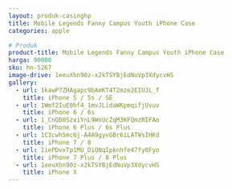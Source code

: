 ```yaml
---
layout: produk-casinghp
title: Mobile Legends Fanny Campus Youth iPhone Case
categories: apple

# Produk
product-title: Mobile Legends Fanny Campus Youth iPhone Case
harga: 90000
sku: hn-5267
image-drive: 1eeuXhn90z-x2kTSYBjEdNuVp3XdycvHS
gallery:
  - url: 1kawP7ZHAgapc9bAmKT4T2mze2EIUJL_f
    title: iPhone 5 / 5s / SE
  - url: 1Wmf2IuE0hf4_1mvJLidaWKpmqifjUvuv
    title: iPhone 6 / 6s
  - url: 1_CnQD0SzxiYnL9WnUcZqM3KFQmzRIFAo
    title: iPhone 6 Plus / 6s Plus
  - url: 1C3cwh5mc6j-A4A9gyvGBr6iLATWsIHKd
    title: iPhone 7 / 8
  - url: 1iePDvxTp1MU_DiQNqIpknhfe47fy0Fyo
    title: iPhone 7 Plus / 8 Plus
  - url: 1eeuXhn90z-x2kTSYBjEdNuVp3XdycvHS
    title: iPhone X
---
```

